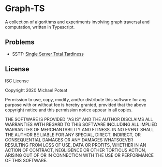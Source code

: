 # Graph-TS

A collection of algorithms and experiments involving graph traversal and computation, written in Typescript.

## Problems

* SSTT: [Single Server Total Tardiness](./docs/problemDescription.ts)

## License

ISC License

Copyright 2020 Michael Poteat

Permission to use, copy, modify, and/or distribute this software for any purpose with or without fee is hereby granted, provided that the above copyright notice and this permission notice appear in all copies.

THE SOFTWARE IS PROVIDED "AS IS" AND THE AUTHOR DISCLAIMS ALL WARRANTIES WITH REGARD TO THIS SOFTWARE INCLUDING ALL IMPLIED WARRANTIES OF MERCHANTABILITY AND FITNESS. IN NO EVENT SHALL THE AUTHOR BE LIABLE FOR ANY SPECIAL, DIRECT, INDIRECT, OR CONSEQUENTIAL DAMAGES OR ANY DAMAGES WHATSOEVER RESULTING FROM LOSS OF USE, DATA OR PROFITS, WHETHER IN AN ACTION OF CONTRACT, NEGLIGENCE OR OTHER TORTIOUS ACTION, ARISING OUT OF OR IN CONNECTION WITH THE USE OR PERFORMANCE OF THIS SOFTWARE.
